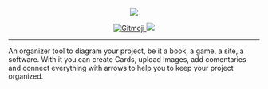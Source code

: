 <p align="center">
  <img align="center" src="https://user-images.githubusercontent.com/62253156/90288052-0bc92f80-de47-11ea-8aad-f9128ff30b40.png" /> 
</p>

<p align="center">
  <a href="https://gitmoji.carloscuesta.me">
    <img src="https://img.shields.io/badge/gitmoji-%20😜%20😍-FFDD67.svg?style=flat-square" alt="Gitmoji"/>
  </a>
  <img src="https://img.shields.io/badge/React-JS-blue?style=flat-square&logo=react"/>

</p>

<hr/>
An organizer tool to diagram your project, be it a book, a game, a site, a software.
With it you can create Cards, upload Images, add comentaries and connect everything with
arrows to help you to keep your project organized.



